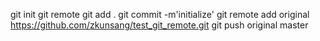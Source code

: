 git init
git remote
git add .
git commit -m'initialize'
git remote add original https://github.com/zkunsang/test_git_remote.git
git push original master
